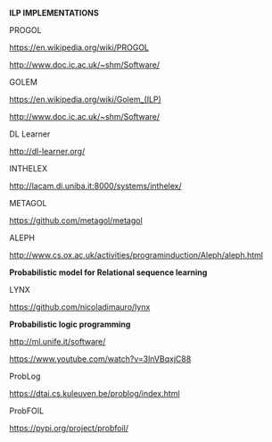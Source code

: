 **ILP IMPLEMENTATIONS**

PROGOL

https://en.wikipedia.org/wiki/PROGOL

http://www.doc.ic.ac.uk/~shm/Software/

GOLEM

https://en.wikipedia.org/wiki/Golem_(ILP)

http://www.doc.ic.ac.uk/~shm/Software/

DL Learner

http://dl-learner.org/

INTHELEX

http://lacam.di.uniba.it:8000/systems/inthelex/

METAGOL

https://github.com/metagol/metagol

ALEPH

http://www.cs.ox.ac.uk/activities/programinduction/Aleph/aleph.html

**Probabilistic model for Relational sequence learning**

LYNX

https://github.com/nicoladimauro/lynx

**Probabilistic logic programming**

http://ml.unife.it/software/

https://www.youtube.com/watch?v=3lnVBqxjC88

ProbLog

https://dtai.cs.kuleuven.be/problog/index.html

ProbFOIL

https://pypi.org/project/probfoil/
